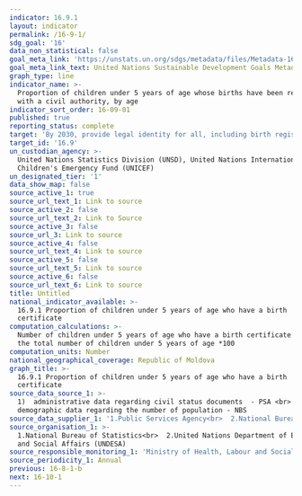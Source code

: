 ```yaml
---
indicator: 16.9.1
layout: indicator
permalink: /16-9-1/
sdg_goal: '16'
data_non_statistical: false
goal_meta_link: 'https://unstats.un.org/sdgs/metadata/files/Metadata-16-09-01.pdf'
goal_meta_link_text: United Nations Sustainable Development Goals Metadata (pdf 1361kB)
graph_type: line
indicator_name: >-
  Proportion of children under 5 years of age whose births have been registered
  with a civil authority, by age
indicator_sort_order: 16-09-01
published: true
reporting_status: complete
target: 'By 2030, provide legal identity for all, including birth registration'
target_id: '16.9'
un_custodian_agency: >-
  United Nations Statistics Division (UNSD), United Nations International
  Children's Emergency Fund (UNICEF)
un_designated_tier: '1'
data_show_map: false
source_active_1: true
source_url_text_1: Link to source
source_active_2: false
source_url_text_2: Link to Source
source_active_3: false
source_url_3: Link to source
source_active_4: false
source_url_text_4: Link to source
source_active_5: false
source_url_text_5: Link to source
source_active_6: false
source_url_text_6: Link to source
title: Untitled
national_indicator_available: >-
  16.9.1 Proportion of children under 5 years of age who have a birth
  certificate
computation_calculations: >-
  Number of children under 5 years of age who have a birth certificate out of
  the total number of children under 5 years of age *100
computation_units: Number
national_geographical_coverage: Republic of Moldova
graph_title: >-
  16.9.1 Proportion of children under 5 years of age who have a birth
  certificate 
source_data_source_1: >-
  1)  administrative data regarding civil status documents  - PSA <br>  2)
  demographic data regarding the number of population - NBS 
source_data_supplier_1: '1.Public Services Agency<br>  2.National Bureau of Statistics<br> '
source_organisation_1: >-
  1.National Bureau of Statistics<br>  2.United Nations Department of Economic
  and Social Affairs (UNDESA)
source_responsible_monitoring_1: 'Ministry of Health, Labour and Social Protection'
source_periodicity_1: Annual
previous: 16-8-1-b
next: 16-10-1
---
```

